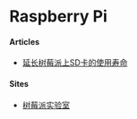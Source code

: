 # Raspberry Pi

#### Articles
* [延长树莓派上SD卡的使用寿命](http://shumeipai.nxez.com/2014/02/28/extend-the-life-of-raspberries-come-in-sd-card.html)

#### Sites
* [树莓派实验室](http://shumeipai.nxez.com/)
